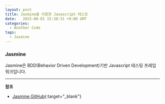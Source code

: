 ```yaml
---
layout: post
title: Jasmine을 이용한 Javascript 테스트
date:   2015-08-01 15:30:31 +9:00 GMT
categories: 
  - Another Code
tags: 
  - Jasmine
---
```


### Jasmine

Jasmine은 BDD(Behavior Driven Development)기반 Javascript 테스팅 프레임워크입니다. 


---
**참조**

* [Jasmine GitHub](https://github.com/jasmine/jasmine){:target="_blank"}